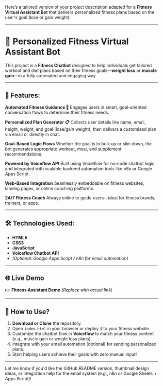 Here’s a tailored version of your project description adapted for a **Fitness Virtual Assistant Bot** that delivers personalized fitness plans based on the user's goal (lose or gain weight):

---

# 🎯 Personalized Fitness Virtual Assistant Bot

This project is a **Fitness Chatbot** designed to help individuals get tailored workout and diet plans based on their fitness goals—**weight loss** or **muscle gain**—in a fully automated and engaging way.

---

## 🔑 Features:

**Automated Fitness Guidance 🤖**
Engages users in smart, goal-oriented conversation flows to determine their fitness needs.

**Personalized Plan Generator 📋**
Collects user details like name, email, height, weight, and goal (lose/gain weight), then delivers a customized plan via email or directly in chat.

**Goal-Based Logic Flows**
Whether the goal is to bulk up or slim down, the bot generates appropriate workout, meal, and supplement recommendations.

**Powered by Voiceflow API**
Built using Voiceflow for no-code chatbot logic and integrated with scalable backend automation tools like n8n or Google Apps Script.

**Web-Based Integration**
Seamlessly embeddable on fitness websites, landing pages, or online coaching platforms.

**24/7 Fitness Coach**
Always online to guide users—ideal for fitness brands, trainers, or apps.

---

## 🛠️ Technologies Used:

* **HTML5**
* **CSS3**
* **JavaScript**
* **Voiceflow Chatbot API**
* *(Optional: Google Apps Script / n8n for email automation)*

---

## 🌐 Live Demo

👉 **Fitness Assistant Demo** *(Replace with actual link)*

---

## 🚀 How to Use?

1. **Download or Clone** the repository.
2. Open `index.html` in your browser or deploy it to your fitness website.
3. Customize the chatbot flow in **Voiceflow** to match your fitness content (e.g., muscle gain or weight loss plans).
4. Integrate with your email automation (optional) for sending personalized plans.
5. Start helping users achieve their goals with zero manual input!

---

Let me know if you'd like the GitHub README version, thumbnail design ideas, or integration help for the email system (e.g., n8n or Google Sheets + Apps Script)!
